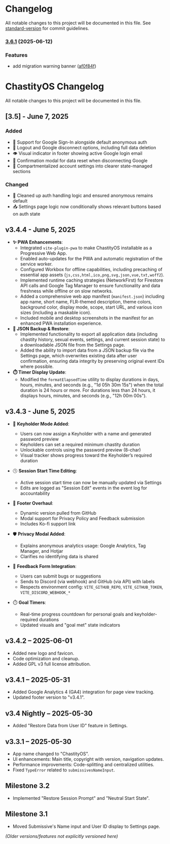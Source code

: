 # Changelog

All notable changes to this project will be documented in this file. See [standard-version](https://github.com/conventional-changelog/standard-version) for commit guidelines.

### [3.6.1](https://github.com/thef4tdaddy/chastityOS/compare/v3.4.3-beta...v3.6.1) (2025-06-12)


### Features

* add migration warning banner ([af0f84f](https://github.com/thef4tdaddy/chastityOS/commit/af0f84f4bbf11811072e7181e8af0d498870dabf))

# ChastityOS Changelog

All notable changes to this project will be documented in this file.


## [3.5] - June 7, 2025

### Added
- 🔐 Support for Google Sign-In alongside default anonymous auth
- 🚪 Logout and Google disconnect options, including full data deletion
- 👁️ Visual indicator in footer showing active Google login email
- 🧹 Confirmation modal for data reset when disconnecting Google
- 🧩 Compartmentalized account settings into clearer state-managed sections

### Changed
- 🧼 Cleaned up auth handling logic and ensured anonymous remains default
- 📤 Settings page logic now conditionally shows relevant buttons based on auth state

## v3.4.4 - June 5, 2025

- **✨ PWA Enhancements**:
  - Integrated `vite-plugin-pwa` to make ChastityOS installable as a Progressive Web App.
  - Enabled auto-updates for the PWA and automatic registration of the service worker.
  - Configured Workbox for offline capabilities, including precaching of essential app assets (`js,css,html,ico,png,svg,json,vue,txt,woff2`).
  - Implemented runtime caching strategies (NetworkFirst) for Firestore API calls and Google Tag Manager to ensure functionality and data freshness while offline or on slow networks.
  - Added a comprehensive web app manifest (`manifest.json`) including app name, short name, FLR-themed description, theme colors, background color, display mode, scope, start URL, and various icon sizes (including a maskable icon).
  - Included mobile and desktop screenshots in the manifest for an enhanced PWA installation experience.
- **💾 JSON Backup & Restore**:
  - Implemented functionality to export all application data (including chastity history, sexual events, settings, and current session state) to a downloadable JSON file from the Settings page.
  - Added the ability to import data from a JSON backup file via the Settings page, which overwrites existing data after user confirmation, ensuring data integrity by preserving original event IDs where possible.
- **⏱️ Timer Display Update**:
  - Modified the `formatElapsedTime` utility to display durations in days, hours, minutes, and seconds (e.g., "1d 05h 30m 15s") when the total duration is 24 hours or more. For durations less than 24 hours, it displays hours, minutes, and seconds (e.g., "12h 00m 00s").

## v3.4.3 - June 5, 2025

- 🔐 **Keyholder Mode Added**:
  - Users can now assign a Keyholder with a name and generated password preview
  - Keyholders can set a required minimum chastity duration
  - Unlockable controls using the password preview (8-char)
  - Visual tracker shows progress toward the Keyholder’s required duration

- 🕓 **Session Start Time Editing**:
  - Active session start time can now be manually updated via Settings
  - Edits are logged as "Session Edit" events in the event log for accountability

- 🔄 **Footer Overhaul**:
  - Dynamic version pulled from GitHub
  - Modal support for Privacy Policy and Feedback submission
  - Includes Ko-fi support link

- 🛡️ **Privacy Modal Added**:
  - Explains anonymous analytics usage: Google Analytics, Tag Manager, and Hotjar
  - Clarifies no identifying data is shared

- 🐛 **Feedback Form Integration**:
  - Users can submit bugs or suggestions
  - Sends to Discord (via webhook) and GitHub (via API) with labels
  - Respects environment config: `VITE_GITHUB_REPO`, `VITE_GITHUB_TOKEN`, `VITE_DISCORD_WEBHOOK_*`

- ⏱️ **Goal Timers**:
  - Real-time progress countdown for personal goals and keyholder-required durations
  - Updated visuals and "goal met" state indicators

## v3.4.2 – 2025-06-01
- Added new logo and favicon.
- Code optimization and cleanup.
- Added GPL v3 full license attribution.

## v3.4.1 – 2025-05-31
- Added Google Analytics 4 (GA4) integration for page view tracking.
- Updated footer version to "v3.4.1".

## v3.4 Nightly – 2025-05-30
- Added "Restore Data from User ID" feature in Settings.

## v3.3.1 – 2025-05-30
- App name changed to "ChastityOS".
- UI enhancements: Main title, copyright with version, navigation updates.
- Performance improvements: Code-splitting and centralized utilities.
- Fixed `TypeError` related to `submissivesNameInput`.

## Milestone 3.2
- Implemented "Restore Session Prompt" and "Neutral Start State".

## Milestone 3.1
- Moved Submissive's Name input and User ID display to Settings page.

*(Older versions/features not explicitly versioned here)*
